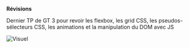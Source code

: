 **Révisions**

Dernier TP de GT 3 pour revoir les flexbox, les grid CSS, les pseudos-sélecteurs CSS, les animations et la manipulation du DOM avec JS   


![Visuel](https://sebastien-devos.fr/img/codegt/revisions-rentree-codegt2.png "Mix us")
